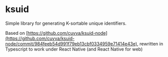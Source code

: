 # ksuid

Simple library for generating K-sortable unique identifiers.

Based on [https://github.com/cuvva/ksuid-node](https://github.com/cuvva/ksuid-node/commit/984feeb54d991f79eb13cbf0334959e71414e43e), rewritten in Typescript to work under React Native (and React Native for web)
